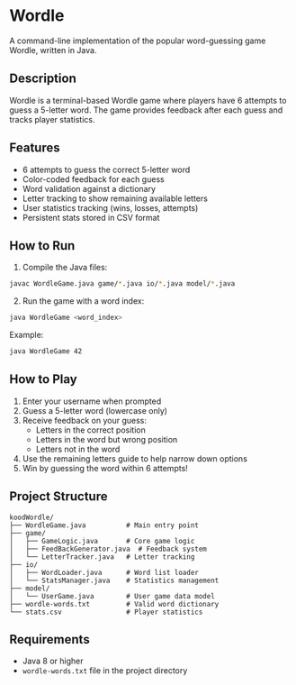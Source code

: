 # Wordle

A command-line implementation of the popular word-guessing game Wordle, written in Java.

## Description

Wordle is a terminal-based Wordle game where players have 6 attempts to guess a 5-letter word. The game provides feedback after each guess and tracks player statistics.

## Features

- 6 attempts to guess the correct 5-letter word
- Color-coded feedback for each guess
- Word validation against a dictionary
- Letter tracking to show remaining available letters
- User statistics tracking (wins, losses, attempts)
- Persistent stats stored in CSV format

## How to Run

1. Compile the Java files:
```bash
javac WordleGame.java game/*.java io/*.java model/*.java
```

2. Run the game with a word index:
```bash
java WordleGame <word_index>
```

Example:
```bash
java WordleGame 42
```

## How to Play

1. Enter your username when prompted
2. Guess a 5-letter word (lowercase only)
3. Receive feedback on your guess:
   - Letters in the correct position
   - Letters in the word but wrong position
   - Letters not in the word
4. Use the remaining letters guide to help narrow down options
5. Win by guessing the word within 6 attempts!

## Project Structure

```
koodWordle/
├── WordleGame.java          # Main entry point
├── game/
│   ├── GameLogic.java       # Core game logic
│   ├── FeedBackGenerator.java  # Feedback system
│   └── LetterTracker.java   # Letter tracking
├── io/
│   ├── WordLoader.java      # Word list loader
│   └── StatsManager.java    # Statistics management
├── model/
│   └── UserGame.java        # User game data model
├── wordle-words.txt         # Valid word dictionary
└── stats.csv                # Player statistics
```

## Requirements

- Java 8 or higher
- `wordle-words.txt` file in the project directory


